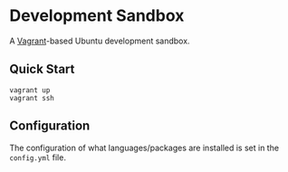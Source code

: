 # Development Sandbox

A [Vagrant](https://www.vagrantup.com/)-based Ubuntu development sandbox.

## Quick Start

```
vagrant up
vagrant ssh
```

## Configuration

The configuration of what languages/packages are installed is set in the `config.yml` file.

